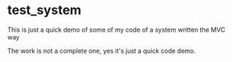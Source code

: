 # test_system

This is just a quick demo of some of my code of a system written the MVC way

The work is not a complete one, yes it's just a quick code demo.